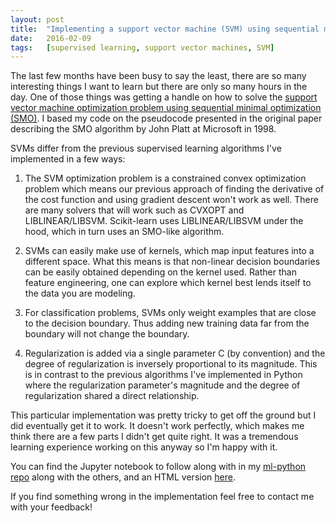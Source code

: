 ```yaml
---
layout: post 
title:	"Implementing a support vector machine (SVM) using sequential minimal optimization"
date:	2016-02-09
tags:	[supervised learning, support vector machines, SVM]
---
```


The last few months have been busy to say the least, there are so many
interesting things I want to learn but there are only so many hours in the
day. One of those things was getting a handle on how to solve the [support
vector machine optimization problem using sequential minimal optimization
(SMO)](/notebooks/SVM). I based my code on the pseudocode presented in the
original paper describing the SMO algorithm by John Platt at Microsoft in 1998.

SVMs differ from the previous supervised learning algorithms I've implemented
in a few ways:

1. The SVM optimization problem is a constrained convex optimization
problem which means our previous approach of finding the derivative of the
cost function and using gradient descent won't work as well. There are many
solvers that will work such as CVXOPT and LIBLINEAR/LIBSVM. Scikit-learn
uses LIBLINEAR/LIBSVM under the hood, which in turn uses an SMO-like algorithm.

2. SVMs can easily make use of kernels, which map input features into a
different space. What this means is that non-linear decision boundaries can be
easily obtained depending on the kernel used. Rather than feature engineering,
one can explore which kernel best lends itself to the data you are modeling.

3. For classification problems, SVMs only weight examples that are close to
the decision boundary. Thus adding new training data far from the boundary
will not change the boundary.

4. Regularization is added via a single parameter C (by convention) and the
degree of regularization is inversely proportional to its magnitude. This is
in contrast to the previous algorithms I've implemented in Python where the
regularization parameter's magnitude and the degree of regularization shared
a direct relationship.

This particular implementation was pretty tricky to get off the ground but I
did eventually get it to work. It doesn't work perfectly, which makes me think
there are a few parts I didn't get quite right. It was a tremendous learning
experience working on this anyway so I'm happy with it.

You can find the Jupyter notebook to follow along with in my [ml-python repo](http://github.com/jonchar/ml-python)
along with the others, and an HTML version [here](/notebooks/SVM).

If you find something wrong in the implementation feel free to contact me with your
feedback!
